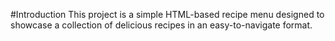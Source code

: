 #Introduction
This project is a simple HTML-based recipe menu designed to showcase a collection of delicious recipes in an easy-to-navigate format.
